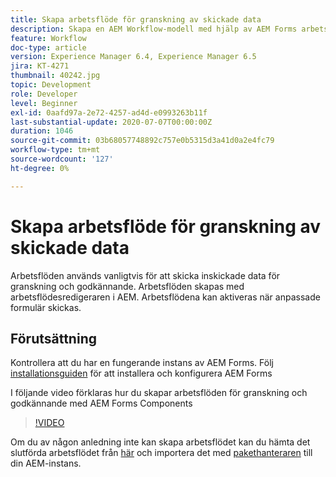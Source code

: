 ```yaml
---
title: Skapa arbetsflöde för granskning av skickade data
description: Skapa en AEM Workflow-modell med hjälp av AEM Forms arbetsflödeskomponenter för att granska inskickade data.
feature: Workflow
doc-type: article
version: Experience Manager 6.4, Experience Manager 6.5
jira: KT-4271
thumbnail: 40242.jpg
topic: Development
role: Developer
level: Beginner
exl-id: 0aafd97a-2e72-4257-ad4d-e0993263b11f
last-substantial-update: 2020-07-07T00:00:00Z
duration: 1046
source-git-commit: 03b68057748892c757e0b5315d3a41d0a2e4fc79
workflow-type: tm+mt
source-wordcount: '127'
ht-degree: 0%

---
```


# Skapa arbetsflöde för granskning av skickade data

Arbetsflöden används vanligtvis för att skicka inskickade data för granskning och godkännande. Arbetsflöden skapas med arbetsflödesredigeraren i AEM. Arbetsflödena kan aktiveras när anpassade formulär skickas.

## Förutsättning

Kontrollera att du har en fungerande instans av AEM Forms. Följ [installationsguiden](https://experienceleague.adobe.com/docs/experience-manager-65/forms/install-aem-forms/osgi-installation/installing-configuring-aem-forms-osgi.html?lang=sv-SE) för att installera och konfigurera AEM Forms

I följande video förklaras hur du skapar arbetsflöden för granskning och godkännande med AEM Forms Components
>[!VIDEO](https://video.tv.adobe.com/v/40242?quality=12&learn=on)


Om du av någon anledning inte kan skapa arbetsflödet kan du hämta det slutförda arbetsflödet från [här](assets/review-submitted-data-workflow.zip) och importera det med [pakethanteraren](http://localhost:4502/crx/packmgr/index.jsp) till din AEM-instans.
